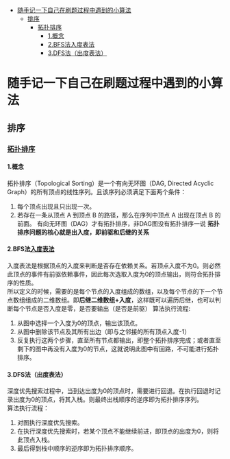 <!-- TOC -->

- [随手记一下自己在刷题过程中遇到的小算法](#随手记一下自己在刷题过程中遇到的小算法)
  - [排序](#排序)
    - [拓扑排序](#拓扑排序)
      - [1.概念](#1概念)
      - [2.BFS法入度表法](#2bfs法入度表法)
      - [3.DFS法（出度表法）](#3dfs法出度表法)

<!-- /TOC -->
# 随手记一下自己在刷题过程中遇到的小算法

## 排序
### [拓扑排序](https://www.cxyxiaowu.com/1084.html)
#### 1.概念
拓扑排序（Topological Sorting）是一个有向无环图（DAG, Directed Acyclic Graph）的所有顶点的线性序列。且该序列必须满足下面两个条件：
1. 每个顶点出现且只出现一次。
2. 若存在一条从顶点 A 到顶点 B 的路径，那么在序列中顶点 A 出现在顶点 B 的前面。
有向无环图（DAG）才有拓扑排序，非DAG图没有拓扑排序一说
**拓扑排序问题的核心就是出入度，即前驱和后继的关系**

#### 2.BFS法[入度表法](https://www.jianshu.com/p/b59db381561a)
入度表法是根据顶点的入度来判断是否存在依赖关系。若顶点入度不为0。则必然此顶点的事件有前驱依赖事件，因此每次选取入度为0的顶点输出，则符合拓扑排序的性质。  
所以定义的时候，需要的是每个节点的入度组成的数组，以及每个节点的下一个节点数组组成的二维数组。即**后继二维数组+入度**，这样既可以遍历后继，也可以判断每个节点是否入度是零，是否要输出（是否是前驱）
算法执行流程: 
1. 从图中选择一个入度为0的顶点，输出该顶点。
2. 从图中删除该节点及其所有出边（即与之邻接的所有顶点入度-1）
3. 反复执行这两个步骤，直至所有节点都输出，即整个拓扑排序完成；或者直至剩下的图中再没有入度为0的节点，这就说明此图中有回路，不可能进行拓扑排序。
#### 3.DFS法（出度表法）
深度优先搜索过程中，当到达出度为0的顶点时，需要进行回退。在执行回退时记录出度为0的顶点，将其入栈。则最终出栈顺序的逆序即为拓扑排序序列。  
算法执行流程：
1. 对图执行深度优先搜索。
2. 在执行深度优先搜索时，若某个顶点不能继续前进，即顶点的出度为0，则将此顶点入栈。
3. 最后得到栈中顺序的逆序即为拓扑排序顺序。
